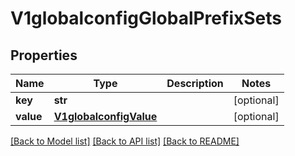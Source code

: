 # V1globalconfigGlobalPrefixSets

## Properties
Name | Type | Description | Notes
------------ | ------------- | ------------- | -------------
**key** | **str** |  | [optional] 
**value** | [**V1globalconfigValue**](V1globalconfigValue.md) |  | [optional] 

[[Back to Model list]](../README.md#documentation-for-models) [[Back to API list]](../README.md#documentation-for-api-endpoints) [[Back to README]](../README.md)


